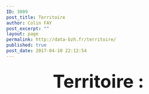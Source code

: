 ```yaml
---
ID: 3009
post_title: Territoire
author: Colin FAY
post_excerpt: ""
layout: page
permalink: http://data-bzh.fr/territoire/
published: true
post_date: 2017-04-10 22:12:54
---
```



<h2 style="text-align: center;"><span style="font-size: 48px;">Territoire : </span></h2>